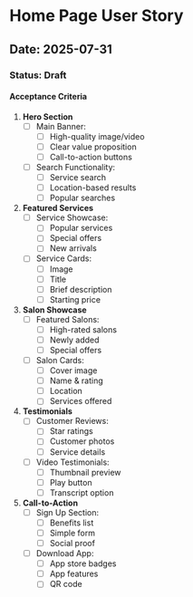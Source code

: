 # Home Page User Story

## Date: 2025-07-31

### Status: Draft

#### Acceptance Criteria

1. **Hero Section**
   - [ ] Main Banner:
     - [ ] High-quality image/video
     - [ ] Clear value proposition
     - [ ] Call-to-action buttons
   - [ ] Search Functionality:
     - [ ] Service search
     - [ ] Location-based results
     - [ ] Popular searches

2. **Featured Services**
   - [ ] Service Showcase:
     - [ ] Popular services
     - [ ] Special offers
     - [ ] New arrivals
   - [ ] Service Cards:
     - [ ] Image
     - [ ] Title
     - [ ] Brief description
     - [ ] Starting price

3. **Salon Showcase**
   - [ ] Featured Salons:
     - [ ] High-rated salons
     - [ ] Newly added
     - [ ] Special offers
   - [ ] Salon Cards:
     - [ ] Cover image
     - [ ] Name & rating
     - [ ] Location
     - [ ] Services offered

4. **Testimonials**
   - [ ] Customer Reviews:
     - [ ] Star ratings
     - [ ] Customer photos
     - [ ] Service details
   - [ ] Video Testimonials:
     - [ ] Thumbnail preview
     - [ ] Play button
     - [ ] Transcript option

5. **Call-to-Action**
   - [ ] Sign Up Section:
     - [ ] Benefits list
     - [ ] Simple form
     - [ ] Social proof
   - [ ] Download App:
     - [ ] App store badges
     - [ ] App features
     - [ ] QR code
